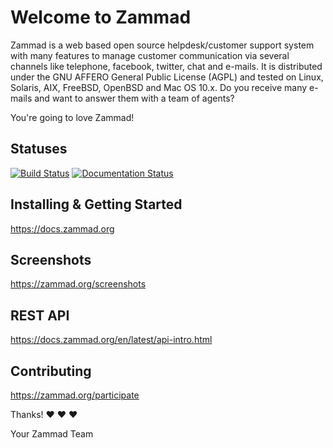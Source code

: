 # Welcome to Zammad

Zammad is a web based open source helpdesk/customer support system with many
features to manage customer communication via several channels like telephone,
facebook, twitter, chat and e-mails. It is distributed under the GNU AFFERO
General Public License (AGPL) and tested on Linux, Solaris, AIX, FreeBSD,
OpenBSD and Mac OS 10.x. Do you receive many e-mails and want to answer them
with a team of agents?

You're going to love Zammad!

## Statuses

[![Build Status](https://travis-ci.org/zammad/zammad.svg?branch=develop)](https://travis-ci.org/zammad/zammad) [![Documentation Status](https://readthedocs.org/projects/zammad/badge/?version=latest)](https://docs.zammad.org)

## Installing & Getting Started

https://docs.zammad.org

## Screenshots

https://zammad.org/screenshots


## REST API

https://docs.zammad.org/en/latest/api-intro.html


## Contributing

https://zammad.org/participate


Thanks! ❤️ ❤️ ❤️

 Your Zammad Team

